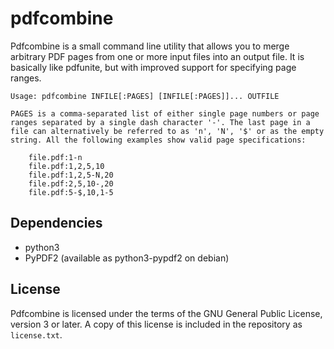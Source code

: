 # pdfcombine

Pdfcombine is a small command line utility that allows you to merge
arbitrary PDF pages from one or more input files into an output file.
It is basically like pdfunite, but with improved support for specifying
page ranges.

```
Usage: pdfcombine INFILE[:PAGES] [INFILE[:PAGES]]... OUTFILE

PAGES is a comma-separated list of either single page numbers or page
ranges separated by a single dash character '-'. The last page in a
file can alternatively be referred to as 'n', 'N', '$' or as the empty
string. All the following examples show valid page specifications:

    file.pdf:1-n
    file.pdf:1,2,5,10
    file.pdf:1,2,5-N,20
    file.pdf:2,5,10-,20
    file.pdf:5-$,10,1-5
```

## Dependencies

* python3
* PyPDF2 (available as python3-pypdf2 on debian)

## License

Pdfcombine is licensed under the terms of the GNU General Public License,
version 3 or later. A copy of this license is included in the repository
as `license.txt`.
